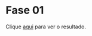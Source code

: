 # Fase 01

Clique [aqui](https://franzwarm.github.io/rocketseat-explorer/nivel02/fase01-codigo-do-desafio/) para ver o resultado.

